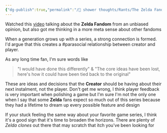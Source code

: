 ```yaml
---
{"dg-publish":true,"permalink":"/🚿 shower thoughts/Rants/The Zelda Fandom from a Zelda Fan/","tags":["videogames","zelda","nintendo","rant"],"created":"2024-04-03T18:33:06.530-05:00","updated":"2024-08-23T10:19:26.360-05:00"}
---
```


Watched this [video](https://www.youtube.com/watch?v=1po1IYonV80) talking about the **Zelda Fandom** from an unbiased opinion, but also got me thinking in a more meta sense about other fandoms

When a generation grows up with a series, a strong connection is formed. I'd argue that this creates a #parasocial relationship between creator and player.

As any long time fan, I'm sure words like 

> "I would have done this differently"
&
> "The core ideas have been lost, here's how it could have been tied back to the original"

These are ideas and decisions that the **Creator** should be having about their next instalment, not the player. Don't get me wrong, I think player feedback is very important when polishing a game but I'm sure I'm not the only one when I say that some **Zelda** fans expect so much out of this series because they had a lifetime to dream up every possible feature and design

If your stuck feeling the same way about your favorite game series, I think it's a good sign that it's time to broaden the horizons. There are plenty of *Zelda clones* out there that may scratch that itch you've been looking for